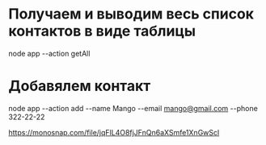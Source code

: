 # Получаем и выводим весь список контактов в виде таблицы

node app --action getAll

# Добавялем контакт

node app --action add --name Mango --email mango@gmail.com --phone 322-22-22

https://monosnap.com/file/jqFlL4O8fjJFnQn6aXSmfe1XnGwScl
